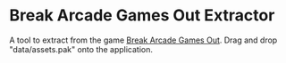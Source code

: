 # Break Arcade Games Out Extractor
A tool to extract from the game [Break Arcade Games Out](https://store.steampowered.com/app/1145020). Drag and drop "data/assets.pak" onto the application.
